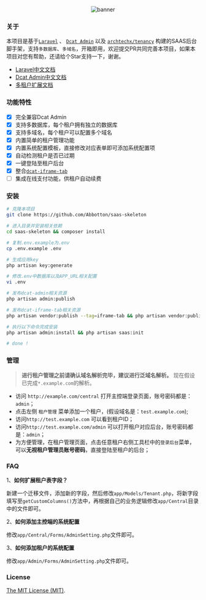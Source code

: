 <p align="center">
<img src="https://i.imgur.com/pACcKaC.jpg" alt="banner">
</p>

### 关于

本项目是基于[`Laravel`](https://github.com/laravel/laravel) 、 [`Dcat Admin`](https://github.com/jqhph/dcat-admin) 以及 [`archtechx/tenancy`](https://github.com/archtechx/tenancy) 构建的SAAS后台脚手架，支持`多数据库`、`多域名`，开箱即用，欢迎提交PR共同完善本项目，如果本项目对您有帮助，还请给个Star支持一下，谢谢。

- [Laravel中文文档](https://learnku.com/docs/laravel/8.5)
- [Dcat Admin中文文档](https://learnku.com/docs/dcat-admin)
- [多租户扩展文档](https://tenancyforlaravel.com/docs/v3/introduction/)

### 功能特性

- [x] 完全兼容Dcat Admin
- [x] 支持多数据库，每个租户拥有独立的数据库
- [x] 支持多域名，每个租户可以配置多个域名
- [x] 内置简单的租户管理功能
- [x] 内置系统配置模板，直接修改对应表单即可添加系统配置项
- [x] 自动检测租户是否已过期
- [x] 一键登陆至租户后台
- [x] 整合[`dcat-iframe-tab`](https://github.com/mosiboom/dcat-iframe-tab)
- [ ] 集成在线支付功能，供租户自动续费

### 安装

```bash
# 克隆本项目
git clone https://github.com/Abbotton/saas-skeleton

# 进入目录并安装相关依赖
cd saas-skeleton && composer install

# 复制.env.example为.env
cp .env.example .env

# 生成应用key
php artisan key:generate

# 修改.env中数据库以及APP_URL相关配置
vi .env

# 发布dcat-admin相关资源
php artisan admin:publish

# 发布dcat-iframe-tab相关资源
php artisan vendor:publish --tag=iframe-tab && php artisan vendor:publish --tag=iframe-tab.config

# 执行以下命令完成安装
php artisan admin:install && php artisan saas:init

# done !
```
### 管理

> **进行租户管理之前请确认域名解析完毕，建议进行泛域名解析。**
> 现在假设已完成`*.example.com`的解析。

- 访问 `http://example.com/central` 打开主控端登录页面，账号密码都是：`admin`；
- 点击左侧 `租户管理` 菜单添加一个租户，(假设域名是：`test.example.com`);
- 访问`http://test.example.com` 可以看到租户ID；
- 访问`http://test.example.com/admin` 可以打开租户对应后台，账号密码都是：`admin`；
- 为方便管理，在租户管理页面，点击任意租户右侧工具栏中的`登录后台`菜单，可以**无视租户管理员账号密码**，直接登陆至租户的后台；

### FAQ
1、**如何扩展租户表字段？**

新建一个迁移文件，添加新的字段，然后修改`app/Models/Tenant.php`，将新字段填写至`getCustomColumns()`方法中，再根据自己的业务逻辑修改`app/Central`目录中的文件即可。

2、**如何添加主控端的系统配置**

修改`app/Central/Forms/AdminSetting.php`文件即可。

3、**如何添加租户的系统配置**

修改`app/Admin/Forms/AdminSetting.php`文件即可。

### License

[The MIT License (MIT)](LICENSE).
